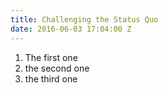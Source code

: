 ```yaml
---
title: Challenging the Status Quo
date: 2016-06-03 17:04:00 Z
---
```


1. The first one
2. the second one
3. the third one